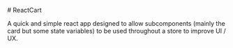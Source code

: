 #   R e a c t C a r t 

A quick and simple react app designed to allow subcomponents (mainly the card but some state variables) to be used throughout a store to improve UI / UX.
 
 

